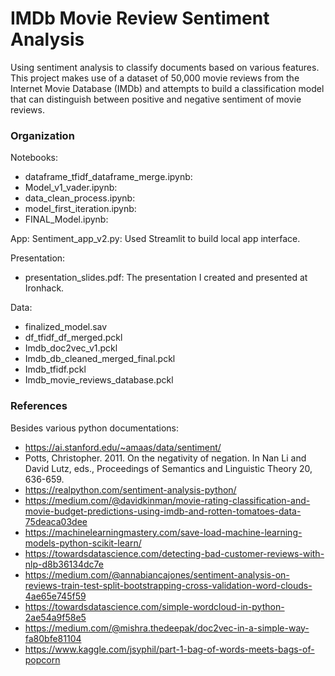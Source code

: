 # IMDb Movie Review Sentiment Analysis

Using sentiment analysis to classify documents based on various features. This project makes use of a dataset of 50,000 movie reviews from the Internet Movie Database (IMDb) and attempts to build a classification model that can distinguish between positive and negative sentiment of movie reviews.

### Organization

Notebooks:

- dataframe_tfidf_dataframe_merge.ipynb: 
- Model_v1_vader.ipynb: 
- data_clean_process.ipynb: 
- model_first_iteration.ipynb:
- FINAL_Model.ipynb:

App: Sentiment_app_v2.py: Used Streamlit to build local app interface.

Presentation:

- presentation_slides.pdf: The presentation I created and presented at Ironhack.

Data:

- finalized_model.sav
- df_tfidf_df_merged.pckl
- Imdb_doc2vec_v1.pckl
- Imdb_db_cleaned_merged_final.pckl
- Imdb_tfidf.pckl
- Imdb_movie_reviews_database.pckl

### References

Besides various python documentations:

- https://ai.stanford.edu/~amaas/data/sentiment/ 
- Potts, Christopher. 2011. On the negativity of negation. In Nan Li and
  David Lutz, eds., Proceedings of Semantics and Linguistic Theory 20,
  636-659.
- https://realpython.com/sentiment-analysis-python/
- https://medium.com/@davidkinman/movie-rating-classification-and-movie-budget-predictions-using-imdb-and-rotten-tomatoes-data-75deaca03dee
- https://machinelearningmastery.com/save-load-machine-learning-models-python-scikit-learn/
- https://towardsdatascience.com/detecting-bad-customer-reviews-with-nlp-d8b36134dc7e
- https://medium.com/@annabiancajones/sentiment-analysis-on-reviews-train-test-split-bootstrapping-cross-validation-word-clouds-4ae65e745f59
- https://towardsdatascience.com/simple-wordcloud-in-python-2ae54a9f58e5
- https://medium.com/@mishra.thedeepak/doc2vec-in-a-simple-way-fa80bfe81104
- https://www.kaggle.com/jsyphil/part-1-bag-of-words-meets-bags-of-popcorn
